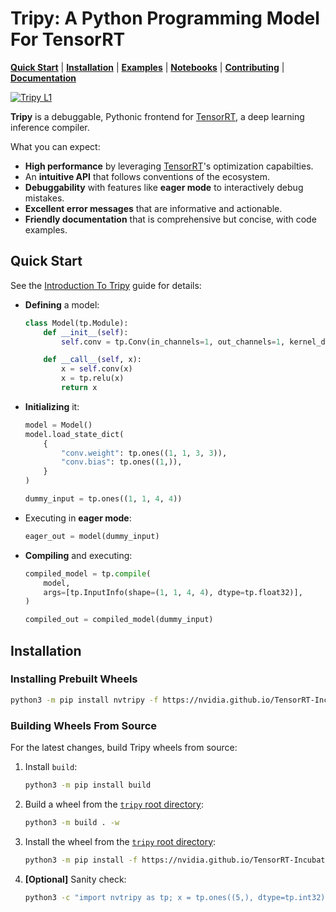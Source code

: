 
# Tripy: A Python Programming Model For TensorRT

[**Quick Start**](#quick-start)
| [**Installation**](#installation)
| [**Examples**](https://github.com/NVIDIA/TensorRT-Incubator/tree/main/tripy/examples)
| [**Notebooks**](https://github.com/NVIDIA/TensorRT-Incubator/tree/main/tripy/notebooks)
| [**Contributing**](https://github.com/NVIDIA/TensorRT-Incubator/blob/main/tripy/CONTRIBUTING.md)
| [**Documentation**](https://nvidia.github.io/TensorRT-Incubator/)

<!-- Tripy: DOC: OMIT Start -->
[![Tripy L1](https://github.com/NVIDIA/TensorRT-Incubator/actions/workflows/tripy-l1.yml/badge.svg)](https://github.com/NVIDIA/TensorRT-Incubator/actions/workflows/tripy-l1.yml)
<!-- Tripy: DOC: OMIT End -->

**Tripy** is a debuggable, Pythonic frontend for [TensorRT](https://developer.nvidia.com/tensorrt),
a deep learning inference compiler.

What you can expect:

- **High performance** by leveraging [TensorRT](https://developer.nvidia.com/tensorrt)'s optimization capabilties.
- An **intuitive API** that follows conventions of the ecosystem.
- **Debuggability** with features like **eager mode** to interactively debug mistakes.
- **Excellent error messages** that are informative and actionable.
- **Friendly documentation** that is comprehensive but concise, with code examples.


## Quick Start

See the
[Introduction To Tripy](https://nvidia.github.io/TensorRT-Incubator/pre0_user_guides/00-introduction-to-tripy.html)
guide for details:

<!-- Tripy: DOC: NO_PRINT_LOCALS Start -->
- **Defining** a model:

    ```py
    class Model(tp.Module):
        def __init__(self):
            self.conv = tp.Conv(in_channels=1, out_channels=1, kernel_dims=[3, 3])

        def __call__(self, x):
            x = self.conv(x)
            x = tp.relu(x)
            return x
    ```

- **Initializing** it:

    ```py
    model = Model()
    model.load_state_dict(
        {
            "conv.weight": tp.ones((1, 1, 3, 3)),
            "conv.bias": tp.ones((1,)),
        }
    )

    dummy_input = tp.ones((1, 1, 4, 4))
    ```

- Executing in **eager mode**:

    ```py
    eager_out = model(dummy_input)
    ```

- **Compiling** and executing:

    ```py
    compiled_model = tp.compile(
        model,
        args=[tp.InputInfo(shape=(1, 1, 4, 4), dtype=tp.float32)],
    )

    compiled_out = compiled_model(dummy_input)
    ```
<!-- Tripy: DOC: NO_PRINT_LOCALS End -->


## Installation

<!-- Tripy: DOC: OMIT Start -->
### Installing Prebuilt Wheels
<!-- Tripy: DOC: OMIT End -->

```bash
python3 -m pip install nvtripy -f https://nvidia.github.io/TensorRT-Incubator/packages.html
```

<!-- Tripy: DOC: OMIT Start -->
### Building Wheels From Source

For the latest changes, build Tripy wheels from source:

1. Install `build`:

    ```bash
    python3 -m pip install build
    ```

2. Build a wheel from the [`tripy` root directory](.):

    ```bash
    python3 -m build . -w
    ```

3. Install the wheel from the [`tripy` root directory](.):

    ```bash
    python3 -m pip install -f https://nvidia.github.io/TensorRT-Incubator/packages.html dist/nvtripy-*.whl
    ```

4. **[Optional]** Sanity check:

    ```bash
    python3 -c "import nvtripy as tp; x = tp.ones((5,), dtype=tp.int32); assert x.tolist() == [1] * 5"
    ```
<!-- Tripy: DOC: OMIT End -->
